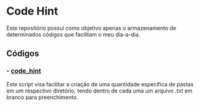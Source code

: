 # Code Hint

Este repositório possui como objetivo apenas o armazenamento de determinados códigos que facilitam o meu dia-a-dia.

## Códigos

### - [code_hint](https://github.com/MuriloChaves/Python/blob/master/code_hint/create_folders.py)

Este script visa facilitar a criação de uma quantidade específica de pastas em um respectivo diretório, tendo dentro de cada uma um arquivo .txt em branco para preenchimento.
